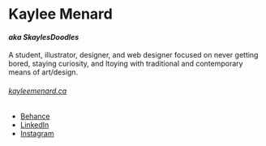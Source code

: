 # Kaylee Menard

#### *aka SkaylesDoodles*

A student, illustrator, designer, and web designer focused on never getting bored, staying curiosity, and ltoying with traditional and contemporary means of art/design.

###### [kayleemenard.ca](https://kayleemenard.ca)

- [Behance](https://www.behance.net/KayleeMenard)
- [LinkedIn](https://ca.linkedin.com/in/meetkayleemenard)
- [Instagram](https://instagram.com/skaylesdoodles/)